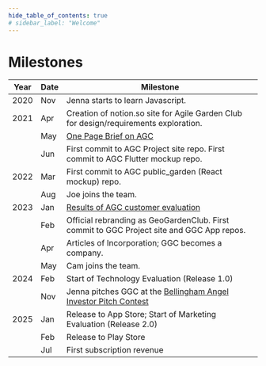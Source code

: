 ```yaml
---
hide_table_of_contents: true
# sidebar_label: "Welcome"
---
```


# Milestones

| Year                                                                                                          | Date | Milestone                                                                                          |
|---------------------------------------------------------------------------------------------------------------|-----|----------------------------------------------------------------------------------------------------|
| 2020                                                                                                          | Nov | Jenna starts to learn Javascript.                                                                  |
| 2021                                                                                                          | Apr | Creation of notion.so site for Agile Garden Club for design/requirements exploration.              |
| | May | [One Page Brief on AGC](https://docs.google.com/document/d/1T2uUWD9wIdRa1TpD0zC5CdmaizNftK-51L5yygg1vIU/edit) |
|                                                                                                               | Jun | First commit to AGC Project site repo. First commit to AGC Flutter mockup repo.                    |
| 2022                                                                                                          | Mar | First commit to AGC public_garden (React mockup) repo.                                             | 
|                                                                                                               | Aug | Joe joins the team.                                                                                | 
| 2023                                                                                                          | Jan | [Results of AGC customer evaluation](https://www.youtube.com/watch?v=nHHUa-DU8NY)                  |
|                                                                                                               | Feb | Official rebranding as GeoGardenClub. First commit to GGC Project site and GGC App repos.          |
|                                                                                                               | Apr | Articles of Incorporation; GGC becomes a company.                                                  | 
|                                                                                                               | May | Cam joins the team.                                                                                | 
| 2024                                                                                                          | Feb | Start of Technology Evaluation (Release 1.0)                                                       | 
| | Nov | Jenna pitches GGC at the [Bellingham Angel Investor Pitch Contest](https://www.bellinghamangelinvestors.com/Home/PitchContest) |
| 2025 | Jan | Release to App Store; Start of Marketing Evaluation (Release 2.0)                                  |
|  | Feb | Release to Play Store                                                                              |
|  | Jul | First subscription revenue                                                                         |